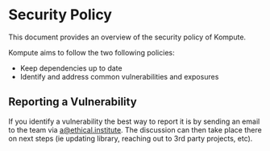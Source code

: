 # Security Policy

This document provides an overview of the security policy of Kompute.

Kompute aims to follow the two following policies:

* Keep dependencies up to date
* Identify and address common vulnerabilities and exposures 

## Reporting a Vulnerability

If you identify a vulnerability the best way to report it is by sending an email to the team via a@ethical.institute. The discussion can then take place there on next steps (ie updating library, reaching out to 3rd party projects, etc).
